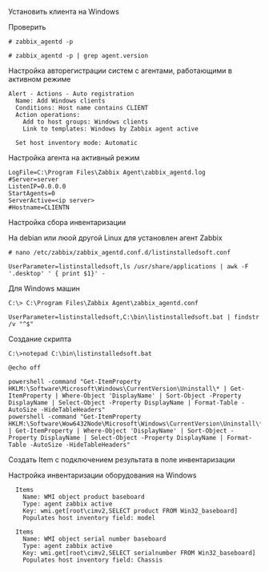 Установить клиента на Windows 

Проверить

```
# zabbix_agentd -p

# zabbix_agentd -p | grep agent.version
```

Настройка авторегистрации систем с агентами, работающими в активном режиме
```
Alert - Actions - Auto registration 
  Name: Add Windows clients                                         
  Conditions: Host name contains CLIENT                             
  Action operations: 
    Add to host groups: Windows clients                              
    Link to templates: Windows by Zabbix agent active                
                     
  Set host inventory mode: Automatic
```

  Настройка агента на активный режим
  ```
LogFile=C:\Program Files\Zabbix Agent\zabbix_agentd.log
#Server=server
ListenIP=0.0.0.0
StartAgents=0
ServerActive=<ip server>
#Hostname=CLIENTN
```

Настройка сбора инвентаризации

На debian или люой другой Linux для установлен агент Zabbix
```
# nano /etc/zabbix/zabbix_agentd.conf.d/listinstalledsoft.conf
```
```
UserParameter=listinstalledsoft,ls /usr/share/applications | awk -F '.desktop' ' { print $1}' -
```

Для Windows машин

```
C:\> C:\Program Files\Zabbix Agent\zabbix_agentd.conf
```
```
UserParameter=listinstalledsoft,C:\bin\listinstalledsoft.bat | findstr /v "^$"
```
Создание скрипта
```
C:\>notepad C:\bin\listinstalledsoft.bat
```
```
@echo off

powershell -command "Get-ItemProperty HKLM:\Software\Microsoft\Windows\CurrentVersion\Uninstall\* | Get-ItemProperty | Where-Object 'DisplayName' | Sort-Object -Property DisplayName | Select-Object -Property DisplayName | Format-Table -AutoSize -HideTableHeaders"
powershell -command "Get-ItemProperty HKLM:\Software\Wow6432Node\Microsoft\Windows\CurrentVersion\Uninstall\* | Get-ItemProperty | Where-Object 'DisplayName' | Sort-Object -Property DisplayName | Select-Object -Property DisplayName | Format-Table -AutoSize -HideTableHeaders"
```

Создать Item с подключением результата в поле инвентаризации

Настройка инвентаризации оборудования на Windows


```
  Items
    Name: WMI object product baseboard
    Type: agent zabbix active
    Key: wmi.get[root\cimv2,SELECT product FROM Win32_baseboard]
    Populates host inventory field: model
```

```
  Items
    Name: WMI object serial number baseboard
    Type: agent zabbix active
    Key: wmi.get[root\cimv2,SELECT serialnumber FROM Win32_baseboard]
    Populates host inventory field: Chassis
```
